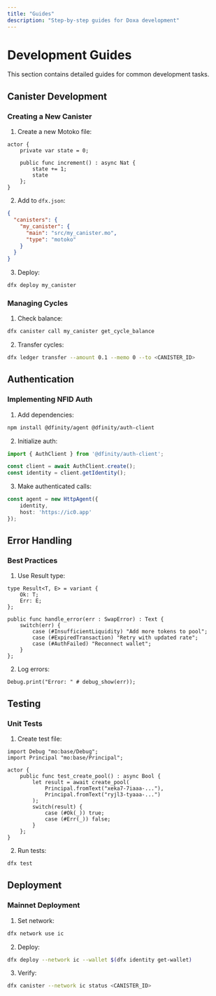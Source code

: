 ```yaml
---
title: "Guides"
description: "Step-by-step guides for Doxa development"
---
```


# Development Guides

This section contains detailed guides for common development tasks.

## Canister Development

### Creating a New Canister

1. Create a new Motoko file:

```motoko
actor {
    private var state = 0;
    
    public func increment() : async Nat {
        state += 1;
        state
    };
}
```

2. Add to `dfx.json`:

```json
{
  "canisters": {
    "my_canister": {
      "main": "src/my_canister.mo",
      "type": "motoko"
    }
  }
}
```

3. Deploy:

```bash
dfx deploy my_canister
```

### Managing Cycles

1. Check balance:

```bash
dfx canister call my_canister get_cycle_balance
```

2. Transfer cycles:

```bash
dfx ledger transfer --amount 0.1 --memo 0 --to <CANISTER_ID>
```

## Authentication

### Implementing NFID Auth

1. Add dependencies:

```bash
npm install @dfinity/agent @dfinity/auth-client
```

2. Initialize auth:

```typescript
import { AuthClient } from '@dfinity/auth-client';

const client = await AuthClient.create();
const identity = client.getIdentity();
```

3. Make authenticated calls:

```typescript
const agent = new HttpAgent({
    identity,
    host: 'https://ic0.app'
});
```

## Error Handling

### Best Practices

1. Use Result type:

```motoko
type Result<T, E> = variant {
    Ok: T;
    Err: E;
};

public func handle_error(err : SwapError) : Text {
    switch(err) {
        case (#InsufficientLiquidity) "Add more tokens to pool";
        case (#ExpiredTransaction) "Retry with updated rate";
        case (#AuthFailed) "Reconnect wallet";
    }
};
```

2. Log errors:

```motoko
Debug.print("Error: " # debug_show(err));
```

## Testing

### Unit Tests

1. Create test file:

```motoko
import Debug "mo:base/Debug";
import Principal "mo:base/Principal";

actor {
    public func test_create_pool() : async Bool {
        let result = await create_pool(
            Principal.fromText("xeka7-7iaaa-..."),
            Principal.fromText("ryjl3-tyaaa-...")
        );
        switch(result) {
            case (#Ok(_)) true;
            case (#Err(_)) false;
        }
    };
}
```

2. Run tests:

```bash
dfx test
```

## Deployment

### Mainnet Deployment

1. Set network:

```bash
dfx network use ic
```

2. Deploy:

```bash
dfx deploy --network ic --wallet $(dfx identity get-wallet)
```

3. Verify:

```bash
dfx canister --network ic status <CANISTER_ID>
``` 